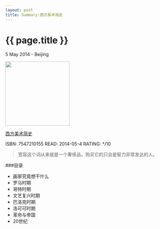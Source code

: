 ```yaml
---
layout: post
title: Summary:西方美术简史
---
```


{{ page.title }}
================

<p class="meta">5 May 2014 - Beijing</p>
 
<img src="http://ec4.images-amazon.com/images/I/51KanBTQvVL._SL500_AA300_.jpg" width="200" />

[西方美术简史](http://www.amazon.cn/%E8%A5%BF%E6%96%B9%E7%BE%8E%E6%9C%AF%E7%AE%80%E5%8F%B2-%E4%BA%A8%E5%BE%B7%E9%87%8C%E5%85%8B%E2%80%A2%E5%A8%81%E5%BB%89%E2%80%A2%E6%88%BF%E9%BE%99/dp/B007RTCCDU/ref=sr_1_1?ie=UTF8&qid=1398473844&sr=8-1&keywords=%E8%A5%BF%E6%96%B9%E7%BE%8E%E6%9C%AF%E7%AE%80%E5%8F%B2)


ISBN: 7547210155 READ: 2014-05-4 RATING: */10

> 宽容这个词从来就是一个奢侈品，购买它的只会是智力非常发达的人。

###目录

- 画家究竟想干什么
- 罗马时期
- 哥特时期
- 文艺复兴时期
- 巴洛克时期
- 洛可可时期
- 革命与帝国
- 20世纪